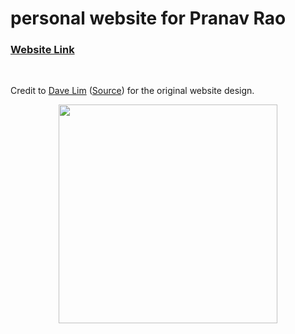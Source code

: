 # personal website for Pranav Rao

### [Website Link](https://pvrao2.github.io/)
<br>

Credit to [Dave Lim](https://dlimiter.net) ([Source](https://github.com/dlimiter/dlimiter.github.io)) for the original website design. 

<p align ="center">
<img src="{{site.url}}/_img/SVD.png" alt="" width="350">
</p>
